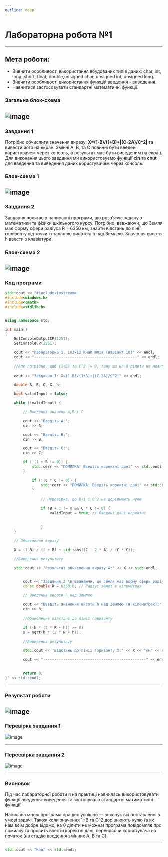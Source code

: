```yaml
---
outline: deep
---
```


# Лабораторна робота №1
---
## Мета роботи:
- Вивчити особливості використання  вбудованих типів даних: char,  int,
  long, short, float, double,unsigned char, unsigned int, unsigned long.
- Вивчити особливості використання функцій введення - виведення.
- Навчитися застосовувати стандартні математичні функції.

### Загальна блок-схема 

![image](https://github.com/knapulia/Knap/assets/144539321/501c544e-0244-45b5-b3fa-23c3039d56d1)
---
### Завдання 1

Потрібно обчислити значення виразу: **X=(1-B)/(1+B)+|(C-2A)/C^2|** та вивести його на екран. 
Змінні А, В, та С повинні бути введені користувачем через консоль, а результат має бути виведеним на екран.
Для виконання цього завдання ми використовуємо функції **cin** та **cout** для введення та виведення даних користувачем через консоль.

### Блок-схема 1
![image](https://github.com/knapulia/Knap/assets/144539321/dd63e6b0-7797-494b-8233-878dc8258db9)
---
### Завдання 2

Завдання полягає в написанні програми, що розв'язує задачу з математики та фізики шкільногого курсу. Потрібно, вважаючи, що Земля має форму сфери радіуса R = 6350 км, знайти відстань до лінії горизонту від точки із заданою висотою h над Землею. Значення висоти h ввести з клавіатури.

### Блок-схема 2
![image](https://github.com/knapulia/Knap/assets/144539321/c685df89-c4e6-458c-ad4f-0cae44ee807d)
---
### Код програми
```cpp
std::cout << "#include<iostream>
#include<windows.h>
#include<cmath>
#include<stdlib.h>


using namespace std;

int main()
{
	SetConsoleOutputCP(1251);
	SetConsoleCP(1251);

	cout << "Лабараторна 1. ІПЗ-12 Кнап Юлія (Варіант 10)" << endl;
	cout << "----------------------------------------------" << endl;

	//Але потрібно, щоб (1+B) та С^2 != 0, тому що на 0 ділити не можна
	
	cout << "Завдання 1: X=(1-B)/(1+B)+|(C-2A)/C^2|" << endl;

	double A, B, C, X, h;

	bool validInput = false;

	while (!validInput) {

		// Введення значень A,B і C

		cout << "Введіть А:";
		cin >> A;

		cout << "Введіть B:";
		cin >> B;

		cout << "Введіть С:";
		cin >> C;

		if (!(1 + B != 0)) {
			std::cerr << "ПОМИЛКА! Введіть коректні дані" << std::endl;
		}

			if (!(C * C != 0)) {
				std::cerr << "ПОМИЛКА! Введіть коректні дані" << std::endl;
			}
			
				// Перевірка, що B+1 і C^2 не дорівнюють нулю

				if (B + 1 != 0 && C * C != 0) {
					validInput = true; // Введені дані коректні
				
			
				}
	}
				
	// Обчислення виразу

	X = (1-B) / (1 + B) + std::abs((C - 2 * A) / (C * C));

	//Виведення результату

	std::cout << "Результат обчислення виразу X:" << X << std::endl;


		cout << "Завдання 2 \n Вважаючи, що Земля має форму сфери радіуса R=6350 км, знайти відстань до лінії горизонту від точки із заданою висотою h над Землею.Значення висоти h ввести з клавіатури" << endl;
		const double R = 6350.0; // Радіус землі в кілометрах
	
		// Введення висоти h над Землею

		cout << "Введіть значення висоти h над Землею (в кілометрах):";
		cin >> h;

		//Обчислення відстані до лінії горизонту 

		if ((h * (2 * R + h)) >= 0)
		X = sqrt(h * (2 * R + h));
	
		//Виведення результату

		std::cout << "Відстань до лінії горизонту X:" << X << "км" << std::endl;

		cout << "----------------------------------------------" << endl;

		
		return 0;
}" << std::endl;
```

---
### Результат роботи
![image](https://github.com/knapulia/Knap/assets/144539321/46a20bbe-7fc2-421b-8518-79fbde90d179)
---
### Перевірка завдання 1
![image](https://github.com/knapulia/Knap/assets/144539321/b190cd74-2a9f-4a0f-80c5-182ac8fbfbe4)

---
### Переевірка завдання 2
![image](https://github.com/knapulia/Knap/assets/144539321/f8385f1d-4dab-4982-9da6-9c97400f4a6d)

---
### Висновок

Під час лабараторної роботи я на практиці навчилась використовувати функції введення-виведення та застосувала стандартні матиматичні функції.

Написана мною програма працює успішно — виконує всі поставленні в умові задачі. Також коли значення 1+В та С^2 дорівнюють нулю (а як нам всім добре відомо, на 0 ділити не можна) програма повідомляє про помилку та просить ввести коректні дані, переносячи користувача на початок (на стадію введення змінних А, В та С).

---
```cpp
std::cout << "Код" << std::endl;
```

